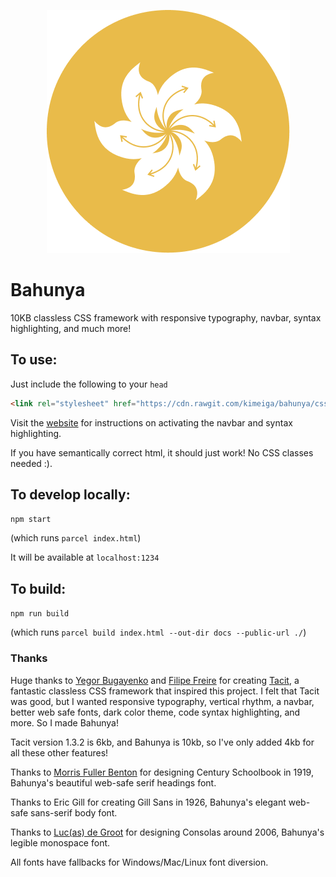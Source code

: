 <p align="center">
  <img src="bahunya-logo.png" alt="bahunya logo">
</p>

# Bahunya

10KB classless CSS framework with responsive typography, navbar, syntax highlighting, and much more!

## To use:

Just include the following to your `head`

```html
<link rel="stylesheet" href="https://cdn.rawgit.com/kimeiga/bahunya/css/bahunya-0.1.1.css" />
```

Visit the [website](https://kimeiga.github.io/bahunya/) for instructions on activating the navbar and syntax highlighting.

If you have semantically correct html, it should just work! No CSS classes needed :).

## To develop locally:

`npm start`

(which runs `parcel index.html`)

It will be available at `localhost:1234`

## To build:

`npm run build`

(which runs `parcel build index.html --out-dir docs --public-url ./`)

### Thanks

Huge thanks to [Yegor Bugayenko](https://www.yegor256.com/) and [Filipe Freire](https://filfreire.com/) for creating [Tacit](https://yegor256.github.io/tacit/), a fantastic classless CSS framework that inspired this project. I felt that Tacit was good, but I wanted responsive typography, vertical rhythm, a navbar, better web safe fonts, dark color theme, code syntax highlighting, and more. So I made Bahunya!

Tacit version 1.3.2 is 6kb, and Bahunya is 10kb, so I've only added 4kb for all these other features!

Thanks to [Morris Fuller Benton](https://www.linotype.com/682/morris-fuller-benton.html) for designing Century Schoolbook in 1919, Bahunya's beautiful web-safe serif headings font.

Thanks to Eric Gill for creating Gill Sans in 1926, Bahunya's elegant web-safe sans-serif body font.

Thanks to [Luc(as) de Groot](https://www.lucasfonts.com/home/) for designing Consolas around 2006, Bahunya's legible monospace font.

All fonts have fallbacks for Windows/Mac/Linux font diversion.
